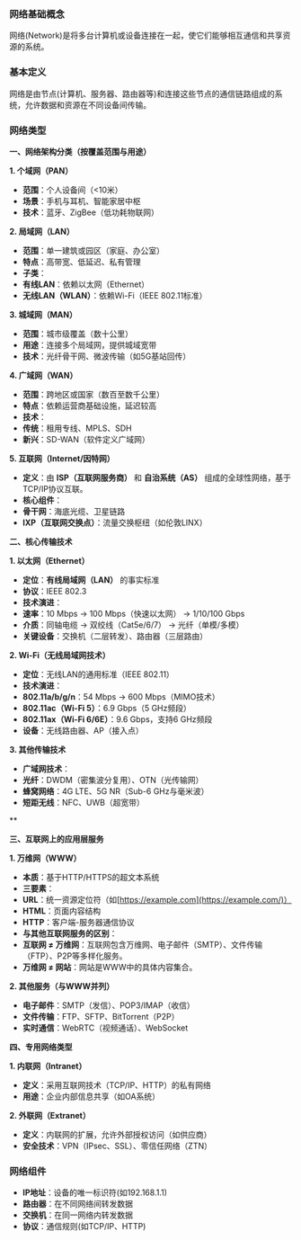 ### 网络基础概念

网络(Network)是将多台计算机或设备连接在一起，使它们能够相互通信和共享资源的系统。


### 基本定义

网络是由节点(计算机、服务器、路由器等)和连接这些节点的通信链路组成的系统，允许数据和资源在不同设备间传输。


### **网络类型**

**一、网络架构分类（按覆盖范围与用途）**



 **1. 个域网（PAN）**

- **范围**：个人设备间（<10米）
- **场景**：手机与耳机、智能家居中枢
- **技术**：蓝牙、ZigBee（低功耗物联网）



**2. 局域网（LAN）**

- **范围**：单一建筑或园区（家庭、办公室）
- **特点**：高带宽、低延迟、私有管理
- **子类**：
- **有线LAN**：依赖以太网（Ethernet）
- **无线LAN（WLAN）**：依赖Wi-Fi（IEEE 802.11标准）



**3. 城域网（MAN）**

- **范围**：城市级覆盖（数十公里）
- **用途**：连接多个局域网，提供城域宽带
- **技术**：光纤骨干网、微波传输（如5G基站回传）



**4. 广域网（WAN）**

- **范围**：跨地区或国家（数百至数千公里）
- **特点**：依赖运营商基础设施，延迟较高
- **技术**：
- **传统**：租用专线、MPLS、SDH
- **新兴**：SD-WAN（软件定义广域网）



**5. 互联网（Internet/因特网）**

- **定义**：由 **ISP（互联网服务商）** 和 **自治系统（AS）** 组成的全球性网络，基于TCP/IP协议互联。
- **核心组件**：
- **骨干网**：海底光缆、卫星链路
- **IXP（互联网交换点）**：流量交换枢纽（如伦敦LINX）



**二、核心传输技术** 



**1. 以太网（Ethernet）**

- **定位**：**有线局域网（LAN）** 的事实标准
- **协议**：IEEE 802.3
- **技术演进**：
- **速率**：10 Mbps → 100 Mbps（快速以太网） → 1/10/100 Gbps
- **介质**：同轴电缆 → 双绞线（Cat5e/6/7） → 光纤（单模/多模）
- **关键设备**：交换机（二层转发）、路由器（三层路由）



**2. Wi-Fi（无线局域网技术）**

- **定位**：无线LAN的通用标准（IEEE 802.11）
- **技术演进**：
- **802.11a/b/g/n**：54 Mbps → 600 Mbps（MIMO技术）
- **802.11ac（Wi-Fi 5）**：6.9 Gbps（5 GHz频段）
- **802.11ax（Wi-Fi 6/6E）**：9.6 Gbps，支持6 GHz频段
- **设备**：无线路由器、AP（接入点）



**3. 其他传输技术**

- **广域网技术**：
- **光纤**：DWDM（密集波分复用）、OTN（光传输网）
- **蜂窝网络**：4G LTE、5G NR（Sub-6 GHz与毫米波）
- **短距无线**：NFC、UWB（超宽带）

**

**三、互联网上的应用层服务** 



**1. 万维网（WWW）**

- **本质**：基于HTTP/HTTPS的超文本系统
- **三要素**：
- **URL**：统一资源定位符（如[https://example.com](https://example.com/)）
- **HTML**：页面内容结构
- **HTTP**：客户端-服务器通信协议
- **与其他互联网服务的区别**：
- **互联网 ≠ 万维网**：互联网包含万维网、电子邮件（SMTP）、文件传输（FTP）、P2P等多样化服务。
- **万维网 ≠ 网站**：网站是WWW中的具体内容集合。



**2. 其他服务（与WWW并列）**

- **电子邮件**：SMTP（发信）、POP3/IMAP（收信）
- **文件传输**：FTP、SFTP、BitTorrent（P2P）
- **实时通信**：WebRTC（视频通话）、WebSocket



**四、专用网络类型** 



**1. 内联网（Intranet）**

- **定义**：采用互联网技术（TCP/IP、HTTP）的私有网络
- **用途**：企业内部信息共享（如OA系统）



**2. 外联网（Extranet）**

- **定义**：内联网的扩展，允许外部授权访问（如供应商）
- **安全技术**：VPN（IPsec、SSL）、零信任网络（ZTN）



### 网络组件

- **IP地址**：设备的唯一标识符(如192.168.1.1)
- **路由器**：在不同网络间转发数据
- **交换机**：在同一网络内转发数据
- **协议**：通信规则(如TCP/IP、HTTP)
